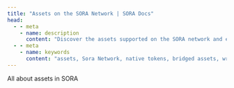 ```yaml
---
title: "Assets on the SORA Network | SORA Docs"
head:
  - - meta
    - name: description
      content: "Discover the assets supported on the SORA network and explore their features and functionalities. Learn about the different types of assets, such as native tokens, bridged assets, and wrapped assets, and understand how they enable diverse financial activities within the SORA ecosystem."
  - - meta
    - name: keywords
      content: "assets, Sora Network, native tokens, bridged assets, wrapped assets, financial activities, Sora ecosystem"
---
```


All about assets in SORA
